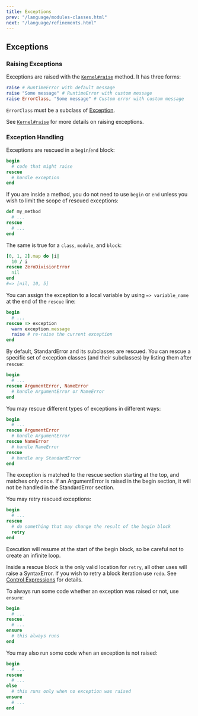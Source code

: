 ```yaml
---
title: Exceptions
prev: "/language/modules-classes.html"
next: "/language/refinements.html"
---
```


## Exceptions[](#exceptions)

### Raising Exceptions[](#raising-exceptions)

Exceptions are raised with the <a
href='https://ruby-doc.org/core-2.7.0/Kernel.html#method-i-raise'
class='ruby-doc remote' target='_blank'>`Kernel#raise`</a> method. It
has three forms:


```ruby
raise # RuntimeError with default message
raise "Some message" # RuntimeError with custom message
raise ErrorClass, "Some message" # Custom error with custom message
```

`ErrorClass` must be a subclass of [Exception](../builtin/exception.md).

See <a href='https://ruby-doc.org/core-2.7.0/Kernel.html#method-i-raise'
class='ruby-doc remote' target='_blank'>`Kernel#raise`</a> for more
details on raising exceptions.



### Exception Handling[](#exception-handling)

Exceptions are rescued in a `begin`/`end` block:


```ruby
begin
  # code that might raise
rescue
  # handle exception
end
```

If you are inside a method, you do not need to use `begin` or `end`
unless you wish to limit the scope of rescued exceptions:


```ruby
def my_method
  # ...
rescue
  # ...
end
```

The same is true for a `class`, `module`, and `block`: 

```ruby
[0, 1, 2].map do |i|
  10 / i
rescue ZeroDivisionError
  nil
end
#=> [nil, 10, 5]
```

You can assign the exception to a local variable by using `=>
variable_name` at the end of the `rescue` line:


```ruby
begin
  # ...
rescue => exception
  warn exception.message
  raise # re-raise the current exception
end
```

By default, StandardError and its subclasses are rescued. You can rescue
a specific set of exception classes (and their subclasses) by listing
them after `rescue`: 

```ruby
begin
  # ...
rescue ArgumentError, NameError
  # handle ArgumentError or NameError
end
```

You may rescue different types of exceptions in different ways:


```ruby
begin
  # ...
rescue ArgumentError
  # handle ArgumentError
rescue NameError
  # handle NameError
rescue
  # handle any StandardError
end
```

The exception is matched to the rescue section starting at the top, and
matches only once. If an ArgumentError is raised in the begin section,
it will not be handled in the StandardError section.

You may retry rescued exceptions:


```ruby
begin
  # ...
rescue
  # do something that may change the result of the begin block
  retry
end
```

Execution will resume at the start of the begin block, so be careful not
to create an infinite loop.

Inside a rescue block is the only valid location for `retry`, all other
uses will raise a SyntaxError. If you wish to retry a block iteration
use `redo`. See [Control Expressions](/language/control-expressions.md)
for details.

To always run some code whether an exception was raised or not, use
`ensure`: 

```ruby
begin
  # ...
rescue
  # ...
ensure
  # this always runs
end
```

You may also run some code when an exception is not raised:


```ruby
begin
  # ...
rescue
  # ...
else
  # this runs only when no exception was raised
ensure
  # ...
end
```

